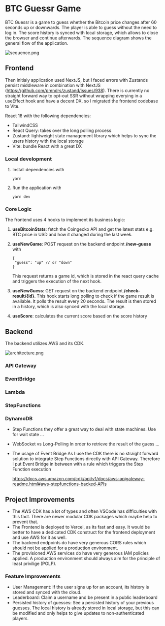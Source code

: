 # BTC Guessr Game

BTC Guessr is a game to guess whether the Bitcoin price changes after 60 seconds up or downwards.
The player is able to guess without the need to log in. The score history is synced with local storage, which allows to close the browser and continue afterwards. The sequence diagram shows the general flow of the application.

![sequence.png](https://cdn.hashnode.com/res/hashnode/image/upload/v1661337711543/WBOz0D5Dw.png)




## Frontend

Then initialy application used NextJS, but I faced errors with Zustands persist middleware in combination with NextJS (https://github.com/pmndrs/zustand/issues/938). There is currently no straight forward way to opt-out SSR without wrapping everying in a useEffect hook and have a decent DX, so I migrated the frontend codebase to Vite.

React 18 with the following dependencies:
- TailwindCSS
- React Query: takes over the long polling process
- Zustand: lightweight state management library which helps to sync the users history with the local storage
- Vite: bundle React with a great DX

### Local development
1. Install dependencies with
   ```
   yarn
   ```
2. Run the application with
   ```
   yarn dev
   ```
### Core Logic
The frontend uses 4 hooks to implement its business logic:
1. **useBitcoinStats**: fetch the Coingecko API and get the latest stats e.g. BTC price in USD and how it changed during the last week.
2. **useNewGame**: POST request on the backend endpoint **/new-guess** with
    ```
   {
     "guess": "up" // or "down"
   }
   ```
   This request returns a game id, which is stored in the react query cache and triggers the execution of the next hook.

3. **useNewGuess**: GET request on the backend endpoint **/check-result/{id}**. This hook starts long polling to check if the game result is available. It polls the result every 20 seconds. The result is then stored in a history, which is also synced with the local storage.

4. **useScore**: calculates the current score based on the score history

## Backend
The backend utilizes AWS and its CDK.

![architecture.png](https://cdn.hashnode.com/res/hashnode/image/upload/v1661336451442/PtTzDhMaw.png)

### API Gateway

### EventBridge
### Lambda

### StepFunctions
### DynamoDB




- Step Functions
  they offer a great way to deal with state machines. Use for wait state ...
- WebSocket vs Long-Polling
  In order to retrieve the result of the guess ...

- The usage of Event Bridge
  As I use the CDK there is no straight forward solution to integrate Step Functions directly with API Gateway. Therefore I put Event Bridge in between with a rule which triggers the Step Function execution

  https://docs.aws.amazon.com/cdk/api/v1/docs/aws-apigateway-readme.html#aws-stepfunctions-backed-APIs

## Project Improvements
- The AWS CDK has a lot of types and often VSCode has difficulties with this fact. There are newer modular CDK packages which maybe help to prevent that.
- The Frontend is deployed to Vercel, as its fast and easy. It would be better to have a dedicated CDK construct for the frontend deployment and use AWS for it as well.
- The backend endpoints do have very generous CORS rules which should not be applied for a production environment.
- The provisioned AWS services do have very generous IAM policies applied. A production environment should always aim for the principle of least privilige (POLP).
### Feature Improvements
- User Management: If the user signs up for an account, its history is stored and synced with the cloud.
- Leaderboard: Claim a username and be present in a public leaderboard
- Persisted history of guesses: See a persisted history of your previous guesses. The local history is already stored in local storage, but this can be modified and only helps to give updates to non-authenticated players.